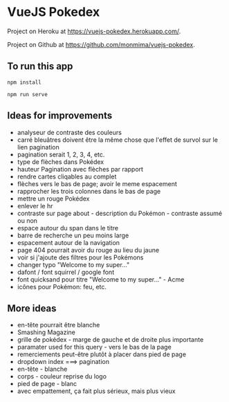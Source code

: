 # VueJS Pokedex

Project on Heroku at https://vuejs-pokedex.herokuapp.com/.

Project on Github at https://github.com/monmima/vuejs-pokedex.

## To run this app

    npm install

    npm run serve

## Ideas for improvements

- analyseur de contraste des couleurs
- carré bleuâtres doivent être la même chose que l'effet de survol sur le lien pagination
- pagination serait 1, 2, 3, 4, etc.
- type de flèches dans Pokédex
- hauteur Pagination avec flèches par rapport 
- rendre cartes cliqables au complet
- flèches vers le bas de page; avoir le meme espacement
- rapprocher les trois colonnes dans le bas de page
- mettre un rouge Pokédex
- enlever le hr
- contraste sur page about - description du Pokémon - contraste assumé ou non
- espace autour du span dans le titre
- barre de recherche un peu moins large
- espacement autour de la navigation
- page 404 pourrait avoir du rouge au lieu du jaune
- voir si j'ajoute des filtres pour les Pokémons
- changer typo "Welcome to my super..."
- dafont / font squirrel / google font
- font quicksand pour titre "Welcome to my super..." - Acme
- icônes pour Pokémon: feu, etc.

## More ideas

- en-tête pourrait être blanche
- Smashing Magazine
- grille de pokédex - marge de gauche et de droite plus importante
- paramater used for this query - vers le bas de la page
- remerciements peut-être plutôt à placer dans pied de page
- dropdown index ===> pagination
- en-tête - blanche
- corps - couleur reprise du logo
- pied de page - blanc
- avec empattement, ça fait plus sérieux, mais plus vieux